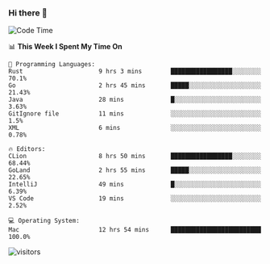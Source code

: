 ### Hi there 👋

<!--
**CrazyCollin/crazycollin** is a ✨ _special_ ✨ repository because its `README.md` (this file) appears on your GitHub profile.

Here are some ideas to get you started:

- 🔭 I’m currently working on ...
- 🌱 I’m currently learning ...
- 👯 I’m looking to collaborate on ...
- 🤔 I’m looking for help with ...
- 💬 Ask me about ...
- 📫 How to reach me: ...
- 😄 Pronouns: ...
- ⚡ Fun fact: ...
-->

<!--START_SECTION:waka-->
![Code Time](http://img.shields.io/badge/Code%20Time-13%20hrs%2059%20mins-blue)

📊 **This Week I Spent My Time On** 

```text
💬 Programming Languages: 
Rust                     9 hrs 3 mins        █████████████████░░░░░░░░   70.1% 
Go                       2 hrs 45 mins       █████░░░░░░░░░░░░░░░░░░░░   21.43% 
Java                     28 mins             █░░░░░░░░░░░░░░░░░░░░░░░░   3.63% 
GitIgnore file           11 mins             ░░░░░░░░░░░░░░░░░░░░░░░░░   1.5% 
XML                      6 mins              ░░░░░░░░░░░░░░░░░░░░░░░░░   0.78%

🔥 Editors: 
CLion                    8 hrs 50 mins       █████████████████░░░░░░░░   68.44% 
GoLand                   2 hrs 55 mins       █████░░░░░░░░░░░░░░░░░░░░   22.65% 
IntelliJ                 49 mins             █░░░░░░░░░░░░░░░░░░░░░░░░   6.39% 
VS Code                  19 mins             ░░░░░░░░░░░░░░░░░░░░░░░░░   2.52%

💻 Operating System: 
Mac                      12 hrs 54 mins      █████████████████████████   100.0%

```


<!--END_SECTION:waka-->


![visitors](https://visitor-badge.glitch.me/badge?page_id=crazycollin.crazycollin&left_color=green&right_color=red)
